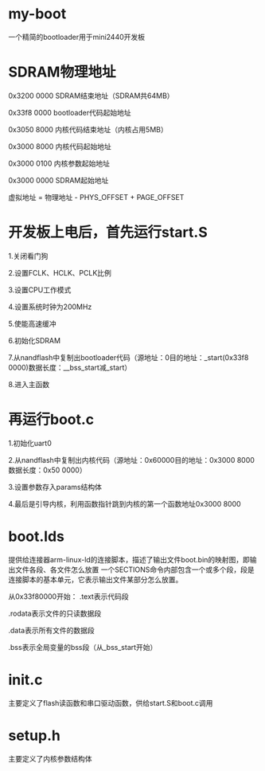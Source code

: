 # my-boot
一个精简的bootloader用于mini2440开发板

# SDRAM物理地址

0x3200 0000 SDRAM结束地址（SDRAM共64MB）

0x33f8 0000 bootloader代码起始地址

0x3050 8000 内核代码结束地址（内核占用5MB）

0x3000 8000 内核代码起始地址

0x3000 0100 内核参数起始地址

0x3000 0000 SDRAM起始地址

虚拟地址 = 物理地址 - PHYS_OFFSET + PAGE_OFFSET

# 开发板上电后，首先运行start.S
1.关闭看门狗

2.设置FCLK、HCLK、PCLK比例

3.设置CPU工作模式

4.设置系统时钟为200MHz

5.使能高速缓冲

6.初始化SDRAM

7.从nandflash中复制出bootloader代码（源地址：0目的地址：_start(0x33f8 0000)数据长度：__bss_start减_start）

8.进入主函数

# 再运行boot.c
1.初始化uart0

2.从nandflash中复制出内核代码（源地址：0x60000目的地址：0x3000 8000数据长度：0x50 0000）

3.设置参数存入params结构体

4.最后是引导内核，利用函数指针跳到内核的第一个函数地址0x3000 8000

# boot.lds
提供给连接器arm-linux-ld的连接脚本，描述了输出文件boot.bin的映射图，即输出文件各段、各文件怎么放置
一个SECTIONS命令内部包含一个或多个段，段是连接脚本的基本单元，它表示输出文件某部分怎么放置。

从0x33f80000开始：
.text表示代码段

.rodata表示文件的只读数据段

.data表示所有文件的数据段

.bss表示全局变量的bss段（从_bss_start开始）

# init.c
主要定义了flash读函数和串口驱动函数，供给start.S和boot.c调用

# setup.h
主要定义了内核参数结构体
